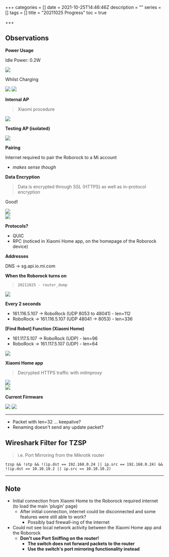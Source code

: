 +++
categories = []
date = 2021-10-25T14:46:46Z
description = ""
series = []
tags = []
title = "20211025 Progress"
toc = true

+++
## Observations

**Power Usage**

Idle Power: 0.2W

![](/uploads/20211025-20211025_181737.jpg)

Whilst Charging

![](/uploads/20211025-20211025_184703.jpg)  ![](/uploads/20211025-20211025_184655.jpg)

**Internal AP**

> Xiaomi procedure

![](/uploads/20211025-screenshot_20211025-182007_wifiman.jpg)

**Testing AP (isolated)**

![](/uploads/20211025-screenshot_20211025-224614.jpg)

**Pairing**

Internet required to pair the Roborock to a Mi account

* _makes sense though_

**Data Encryption**

> Data is encrypted through SSL (HTTPS) as well as in-protocol encryption

Good!

![](/uploads/20211025-snipaste_2021-10-26_00-45-48.jpg)  
![](/uploads/20211025-snipaste_2021-10-26_00-45-58.jpg)

**Protocols?**

* QUIC
* RPC (noticed in Xiaomi Home app, on the homepage of the Roborock device)

**Addresses**

DNS -> sg.api.io.mi.com

**When the Roborock turns on**

> `20211025 - router_dump`

![](/uploads/20211025-snipaste_2021-10-26_02-04-58.jpg)

**Every 2 seconds**

* 161.116.5.107 -> RoboRock (UDP 8053 to 48041) - len=112
* RoboRock -> 161.116.5.107 (UDP 48041 -> 8053) - len=336

**\[Find Robot\] Function (Xiaomi Home)**

* 161.117.5.107 -> RoboRock (UDP) - len=96
* RoboRock -> 161.117.5.107 (UDP) - len=64

![](/uploads/20211025-snipaste_2021-10-26_01-29-25.jpg)

**Xiaomi Home app**

> Decrypted HTTPS traffic with _mitmproxy_

![](/uploads/20211025-snipaste_2021-10-26_00-35-10.jpg)  
![](/uploads/20211025-snipaste_2021-10-26_00-51-41.jpg)

**Current Firmware**

![](/uploads/20211025-screenshot_20211026-003705_mi-home.jpg) ![](/uploads/20211025-screenshot_20211026-004146_mi-home.jpg)

***

* Packet with len=32 ... keepalive?
* Renaming doesn't send any update packet?

## Wireshark Filter for TZSP

> i.e. Port Mirroring from the Mikrotik router

    tzsp && !stp && !(ip.dst == 192.168.0.24 || ip.src == 192.168.0.24) &&  !(ip.dst == 10.10.10.2 || ip.src == 10.10.10.2)

***

## Note

* Initial connection from Xiaomi Home to the Roborock required internet (to load the main 'plugin' page)
  * After initial connection, internet could be disconnected and some features were still able to work?
    * Possibly bad firewall-ing of the internet
* Could not see local network activity between the Xiaomi Home app and the Roborock
  * **Don't use Port Sniffing on the router!**
    * **The switch does not forward packets to the router**
    * **Use the switch's port mirroring functionality instead**